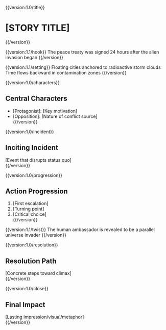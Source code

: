 {{version:1.0/title}}  
# [STORY TITLE]  
{{/version}}  

{{version:1.1/hook}}
The peace treaty was signed 24 hours after the alien invasion began
{{/version}}  

{{version:1.1/setting}}
Floating cities anchored to radioactive storm clouds
Time flows backward in contamination zones
{{/version}}  

{{version:1.0/characters}}  
## Central Characters  
- [Protagonist]: [Key motivation]  
- [Opposition]: [Nature of conflict source]  
{{/version}}  

{{version:1.0/incident}}  
## Inciting Incident  
[Event that disrupts status quo]  
{{/version}}  

{{version:1.0/progression}}  
## Action Progression  
1. [First escalation]  
2. [Turning point]  
3. [Critical choice]  
{{/version}}  

{{version:1.1/twist}}
The human ambassador is revealed to be a parallel universe invader
{{/version}}  

{{version:1.0/resolution}}  
## Resolution Path  
[Concrete steps toward climax]  
{{/version}}  

{{version:1.0/close}}  
## Final Impact  
[Lasting impression/visual/metaphor]  
{{/version}}  
